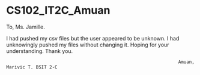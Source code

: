 # CS102_IT2C_Amuan

To, Ms. Jamille.

  I had pushed my csv files but the user appeared to be unknown. I had unknowingly pushed my files without changing it.
  Hoping for your understanding. Thank you.
  
                                                                    Amuan, Marivic T. BSIT 2-C